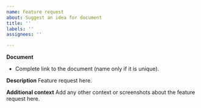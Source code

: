 ```yaml
---
name: Feature request
about: Suggest an idea for document
title: ''
labels: ''
assignees: ''

---
```


**Document**
- Complete link to the document (name only if it is unique).

**Description**
Feature request here.

**Additional context**
Add any other context or screenshots about the feature request here.
